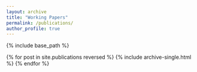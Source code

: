 ```yaml
---
layout: archive
title: "Working Papers"
permalink: /publications/
author_profile: true
---
```




{% include base_path %}

{% for post in site.publications reversed %}
  {% include archive-single.html %}
{% endfor %}
